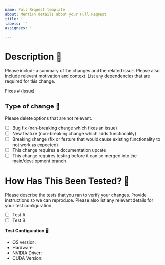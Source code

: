 ```yaml
---
name: Pull Request template
about: Mention details about your Pull Request
title: ''
labels: ''
assignees: ''

---
```


# Description 📖

Please include a summary of the changes and the related issue. Please also include relevant motivation and context. List any dependencies that are required for this change.

Fixes # (issue)

## Type of change 📜

Please delete options that are not relevant.

- [ ] Bug fix (non-breaking change which fixes an issue)
- [ ] New feature (non-breaking change which adds functionality)
- [ ] Breaking change (fix or feature that would cause existing functionality to not work as expected)
- [ ] This change requires a documentation update
- [ ] This change requires testing before it can be merged into the main/development branch

# How Has This Been Tested? 👀 

Please describe the tests that you ran to verify your changes. Provide instructions so we can reproduce. Please also list any relevant details for your test configuration

- [ ] Test A
- [ ] Test B

**Test Configuration** 🖥️
* OS version:
* Hardware:
* NVIDIA Driver:
* CUDA Version:
